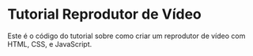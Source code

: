 # Tutorial Reprodutor de Vídeo

Este é o código do tutorial sobre como criar um reprodutor de vídeo com HTML, CSS, e JavaScript.
